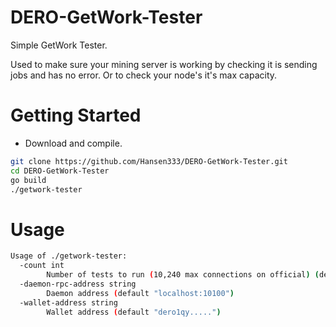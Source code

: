 # DERO-GetWork-Tester


Simple GetWork Tester.

Used to make sure your mining server is working by checking it is sending jobs and has no error. 
Or to check your node's it's max capacity.

# Getting Started

- Download and compile.

```bash
git clone https://github.com/Hansen333/DERO-GetWork-Tester.git
cd DERO-GetWork-Tester
go build
./getwork-tester
```

# Usage

```bash
Usage of ./getwork-tester:
  -count int
    	Number of tests to run (10,240 max connections on official) (default 1)
  -daemon-rpc-address string
    	Daemon address (default "localhost:10100")
  -wallet-address string
    	Wallet address (default "dero1qy.....")
```